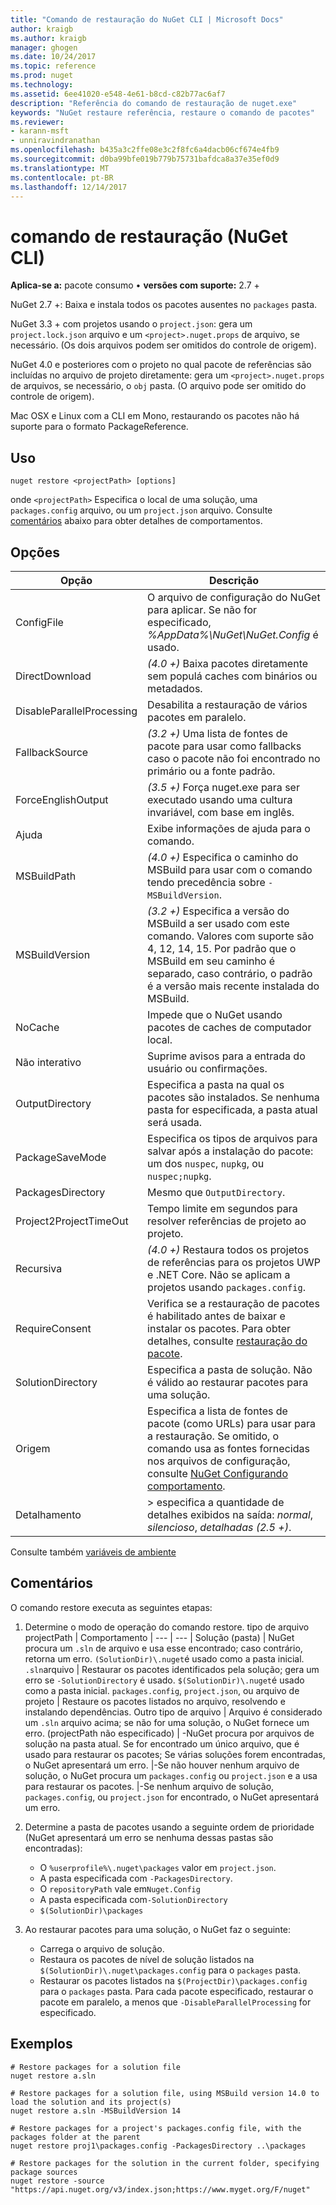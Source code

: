 ```yaml
---
title: "Comando de restauração do NuGet CLI | Microsoft Docs"
author: kraigb
ms.author: kraigb
manager: ghogen
ms.date: 10/24/2017
ms.topic: reference
ms.prod: nuget
ms.technology: 
ms.assetid: 6ee41020-e548-4e61-b8cd-c82b77ac6af7
description: "Referência do comando de restauração de nuget.exe"
keywords: "NuGet restaure referência, restaure o comando de pacotes"
ms.reviewer:
- karann-msft
- unniravindranathan
ms.openlocfilehash: b435a3c2ffe08e3c2f8fc6a4dacb06cf674e4fb9
ms.sourcegitcommit: d0ba99bfe019b779b75731bafdca8a37e35ef0d9
ms.translationtype: MT
ms.contentlocale: pt-BR
ms.lasthandoff: 12/14/2017
---
```

# <a name="restore-command-nuget-cli"></a>comando de restauração (NuGet CLI)

**Aplica-se a:** pacote consumo &bullet; **versões com suporte:** 2.7 +

NuGet 2.7 +: Baixa e instala todos os pacotes ausentes no `packages` pasta.

NuGet 3.3 + com projetos usando o `project.json`: gera um `project.lock.json` arquivo e um `<project>.nuget.props` de arquivo, se necessário. (Os dois arquivos podem ser omitidos do controle de origem).

NuGet 4.0 e posteriores com o projeto no qual pacote de referências são incluídas no arquivo de projeto diretamente: gera um `<project>.nuget.props` de arquivos, se necessário, o `obj` pasta. (O arquivo pode ser omitido do controle de origem).

Mac OSX e Linux com a CLI em Mono, restaurando os pacotes não há suporte para o formato PackageReference.

## <a name="usage"></a>Uso

```
nuget restore <projectPath> [options]
```

onde `<projectPath>` Especifica o local de uma solução, uma `packages.config` arquivo, ou um `project.json` arquivo. Consulte [comentários](#remarks) abaixo para obter detalhes de comportamentos.

## <a name="options"></a>Opções

| Opção | Descrição |
| --- | --- |
| ConfigFile | O arquivo de configuração do NuGet para aplicar. Se não for especificado, *%AppData%\NuGet\NuGet.Config* é usado. |
| DirectDownload | *(4.0 +)*  Baixa pacotes diretamente sem populá caches com binários ou metadados. |
| DisableParallelProcessing | Desabilita a restauração de vários pacotes em paralelo. |
| FallbackSource | *(3.2 +)*  Uma lista de fontes de pacote para usar como fallbacks caso o pacote não foi encontrado no primário ou a fonte padrão. |
| ForceEnglishOutput | *(3.5 +)*  Força nuget.exe para ser executado usando uma cultura invariável, com base em inglês. |
| Ajuda | Exibe informações de ajuda para o comando. |
| MSBuildPath | *(4.0 +)*  Especifica o caminho do MSBuild para usar com o comando tendo precedência sobre `-MSBuildVersion`. |
| MSBuildVersion | *(3.2 +)*  Especifica a versão do MSBuild a ser usado com este comando. Valores com suporte são 4, 12, 14, 15. Por padrão que o MSBuild em seu caminho é separado, caso contrário, o padrão é a versão mais recente instalada do MSBuild. |
| NoCache | Impede que o NuGet usando pacotes de caches de computador local. |
| Não interativo | Suprime avisos para a entrada do usuário ou confirmações. |
| OutputDirectory | Especifica a pasta na qual os pacotes são instalados. Se nenhuma pasta for especificada, a pasta atual será usada. |
| PackageSaveMode | Especifica os tipos de arquivos para salvar após a instalação do pacote: um dos `nuspec`, `nupkg`, ou `nuspec;nupkg`. |
| PackagesDirectory | Mesmo que `OutputDirectory`. |
| Project2ProjectTimeOut | Tempo limite em segundos para resolver referências de projeto ao projeto. |
| Recursiva | *(4.0 +)*  Restaura todos os projetos de referências para os projetos UWP e .NET Core. Não se aplicam a projetos usando `packages.config`. |
| RequireConsent | Verifica se a restauração de pacotes é habilitado antes de baixar e instalar os pacotes. Para obter detalhes, consulte [restauração do pacote](../consume-packages/package-restore.md). |
| SolutionDirectory | Especifica a pasta de solução. Não é válido ao restaurar pacotes para uma solução. |
| Origem | Especifica a lista de fontes de pacote (como URLs) para usar para a restauração. Se omitido, o comando usa as fontes fornecidas nos arquivos de configuração, consulte [NuGet Configurando comportamento](../Consume-Packages/Configuring-NuGet-Behavior.md). |
| Detalhamento |> especifica a quantidade de detalhes exibidos na saída: *normal*, *silencioso*, *detalhadas (2.5 +)*. |

Consulte também [variáveis de ambiente](cli-ref-environment-variables.md)

## <a name="remarks"></a>Comentários

O comando restore executa as seguintes etapas:

1. Determine o modo de operação do comando restore.
    tipo de arquivo projectPath | Comportamento
    | --- | --- |
    Solução (pasta) | NuGet procura um `.sln` de arquivo e usa esse encontrado; caso contrário, retorna um erro. `(SolutionDir)\.nuget`é usado como a pasta inicial.
    `.sln`arquivo | Restaurar os pacotes identificados pela solução; gera um erro se `-SolutionDirectory` é usado. `$(SolutionDir)\.nuget`é usado como a pasta inicial.
    `packages.config`, `project.json`, ou arquivo de projeto | Restaure os pacotes listados no arquivo, resolvendo e instalando dependências.
    Outro tipo de arquivo | Arquivo é considerado um `.sln` arquivo acima; se não for uma solução, o NuGet fornece um erro.
    (projectPath não especificado) | -NuGet procura por arquivos de solução na pasta atual. Se for encontrado um único arquivo, que é usado para restaurar os pacotes; Se várias soluções forem encontradas, o NuGet apresentará um erro.
    |-Se não houver nenhum arquivo de solução, o NuGet procura um `packages.config` ou `project.json` e a usa para restaurar os pacotes.
    |-Se nenhum arquivo de solução, `packages.config`, ou `project.json` for encontrado, o NuGet apresentará um erro.

1. Determine a pasta de pacotes usando a seguinte ordem de prioridade (NuGet apresentará um erro se nenhuma dessas pastas são encontradas):

    - O `%userprofile%\.nuget\packages` valor em `project.json`.
    - A pasta especificada com `-PackagesDirectory`.
    - O `repositoryPath` vale em`Nuget.Config`
    - A pasta especificada com`-SolutionDirectory`
    - `$(SolutionDir)\packages`

1. Ao restaurar pacotes para uma solução, o NuGet faz o seguinte:
    - Carrega o arquivo de solução.
    - Restaura os pacotes de nível de solução listados na `$(SolutionDir)\.nuget\packages.config` para o `packages` pasta.
    - Restaurar os pacotes listados na `$(ProjectDir)\packages.config` para o `packages` pasta. Para cada pacote especificado, restaurar o pacote em paralelo, a menos que `-DisableParallelProcessing` for especificado.

## <a name="examples"></a>Exemplos

```
# Restore packages for a solution file
nuget restore a.sln

# Restore packages for a solution file, using MSBuild version 14.0 to load the solution and its project(s)
nuget restore a.sln -MSBuildVersion 14

# Restore packages for a project's packages.config file, with the packages folder at the parent
nuget restore proj1\packages.config -PackagesDirectory ..\packages

# Restore packages for the solution in the current folder, specifying package sources
nuget restore -source "https://api.nuget.org/v3/index.json;https://www.myget.org/F/nuget"
```
